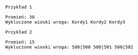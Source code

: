 <pre class="md-pre">
<span class="md-correct2">Przykład 1</span>

Promień: 30
Wykluczone wioski wroga: Kordy1 Kordy2 Kordy3

<span class="md-correct2">Przykład 2</span>

Promień: 15
Wykluczone wioski wroga: 500|500 500|501 500|502

</pre>